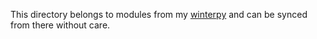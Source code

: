 This directory belongs to modules from my [winterpy](https://github.com/lilydjwg/winterpy) and can be synced from there without care.
